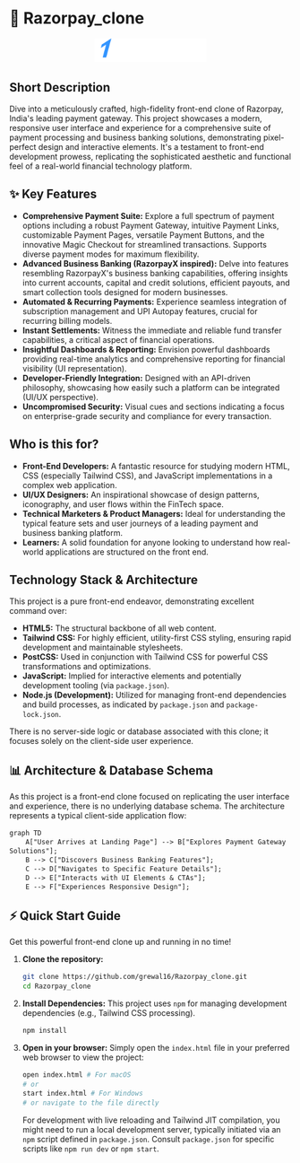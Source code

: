 # 🚀 Razorpay_clone

<p align="center"><img src="./images/logo.svg" alt="Razorpay Clone Logo" width="200"></p>

## Short Description
Dive into a meticulously crafted, high-fidelity front-end clone of Razorpay, India's leading payment gateway. This project showcases a modern, responsive user interface and experience for a comprehensive suite of payment processing and business banking solutions, demonstrating pixel-perfect design and interactive elements. It's a testament to front-end development prowess, replicating the sophisticated aesthetic and functional feel of a real-world financial technology platform.

## ✨ Key Features
*   **Comprehensive Payment Suite:** Explore a full spectrum of payment options including a robust Payment Gateway, intuitive Payment Links, customizable Payment Pages, versatile Payment Buttons, and the innovative Magic Checkout for streamlined transactions. Supports diverse payment modes for maximum flexibility.
*   **Advanced Business Banking (RazorpayX inspired):** Delve into features resembling RazorpayX's business banking capabilities, offering insights into current accounts, capital and credit solutions, efficient payouts, and smart collection tools designed for modern businesses.
*   **Automated & Recurring Payments:** Experience seamless integration of subscription management and UPI Autopay features, crucial for recurring billing models.
*   **Instant Settlements:** Witness the immediate and reliable fund transfer capabilities, a critical aspect of financial operations.
*   **Insightful Dashboards & Reporting:** Envision powerful dashboards providing real-time analytics and comprehensive reporting for financial visibility (UI representation).
*   **Developer-Friendly Integration:** Designed with an API-driven philosophy, showcasing how easily such a platform can be integrated (UI/UX perspective).
*   **Uncompromised Security:** Visual cues and sections indicating a focus on enterprise-grade security and compliance for every transaction.

## Who is this for?
*   **Front-End Developers:** A fantastic resource for studying modern HTML, CSS (especially Tailwind CSS), and JavaScript implementations in a complex web application.
*   **UI/UX Designers:** An inspirational showcase of design patterns, iconography, and user flows within the FinTech space.
*   **Technical Marketers & Product Managers:** Ideal for understanding the typical feature sets and user journeys of a leading payment and business banking platform.
*   **Learners:** A solid foundation for anyone looking to understand how real-world applications are structured on the front end.

## Technology Stack & Architecture
This project is a pure front-end endeavor, demonstrating excellent command over:

*   **HTML5:** The structural backbone of all web content.
*   **Tailwind CSS:** For highly efficient, utility-first CSS styling, ensuring rapid development and maintainable stylesheets.
*   **PostCSS:** Used in conjunction with Tailwind CSS for powerful CSS transformations and optimizations.
*   **JavaScript:** Implied for interactive elements and potentially development tooling (via `package.json`).
*   **Node.js (Development):** Utilized for managing front-end dependencies and build processes, as indicated by `package.json` and `package-lock.json`.

There is no server-side logic or database associated with this clone; it focuses solely on the client-side user experience.

## 📊 Architecture & Database Schema
As this project is a front-end clone focused on replicating the user interface and experience, there is no underlying database schema. The architecture represents a typical client-side application flow:

```mermaid
graph TD
    A["User Arrives at Landing Page"] --> B["Explores Payment Gateway Solutions"];
    B --> C["Discovers Business Banking Features"];
    C --> D["Navigates to Specific Feature Details"];
    D --> E["Interacts with UI Elements & CTAs"];
    E --> F["Experiences Responsive Design"];
```

## ⚡ Quick Start Guide
Get this powerful front-end clone up and running in no time!

1.  **Clone the repository:**
    ```bash
    git clone https://github.com/grewal16/Razorpay_clone.git
    cd Razorpay_clone
    ```
2.  **Install Dependencies:**
    This project uses `npm` for managing development dependencies (e.g., Tailwind CSS processing).
    ```bash
    npm install
    ```
3.  **Open in your browser:**
    Simply open the `index.html` file in your preferred web browser to view the project:
    ```bash
    open index.html # For macOS
    # or
    start index.html # For Windows
    # or navigate to the file directly
    ```
    For development with live reloading and Tailwind JIT compilation, you might need to run a local development server, typically initiated via an `npm` script defined in `package.json`. Consult `package.json` for specific scripts like `npm run dev` or `npm start`.